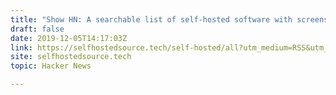 ```yaml
---
title: "Show HN: A searchable list of self-hosted software with screenshots"
draft: false
date: 2019-12-05T14:17:03Z
link: https://selfhostedsource.tech/self-hosted/all?utm_medium=RSS&utm_source=hune
site: selfhostedsource.tech
topic: Hacker News  

---
```

